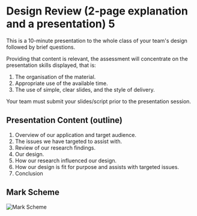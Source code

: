 # Design Review (2-page explanation and a presentation) 5

This is a 10-minute presentation to the whole class of your team's design followed by brief questions.

Providing that content is relevant, the assessment will concentrate on the presentation skills displayed, that is: 

1. The organisation of the material.
2. Appropriate use of the available time.
3. The use of simple, clear slides, and the style of delivery.

Your team must submit your slides/script prior to the presentation session. 

## Presentation Content (outline)

1. Overview of our application and target audience.
2. The issues we have targeted to assist with.
3. Review of our research findings.
4. Our design.
5. How our research influenced our design.
6. How our design is fit for purpose and assists with targeted issues.
7. Conclusion

## Mark Scheme

![Mark Scheme](https://i.imgur.com/I82dAeF.png)
